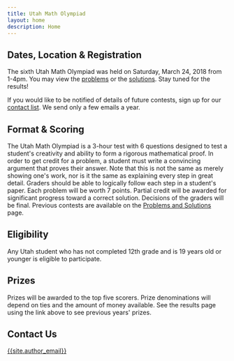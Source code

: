 ```yaml
---
title: Utah Math Olympiad
layout: home
description: Home
---
```


## Dates, Location & Registration

The sixth Utah Math Olympiad was held on Saturday, March 24, 2018 from 1-4pm. 
You may view the [problems](/doc/2018UtahMathOlympiad.pdf) or the [solutions](/doc/2018UtahMathOlympiadSolutions.pdf).
Stay tuned for the results!

<!-- Registration: -->
<!-- <center><span>
<a class="registerlink" href="https://goo.gl/forms/A9XnG9OyHPojz19z2">REGISTER HERE</a>
</span></center> -->

If you would like to be notified of details of future contests, sign up for our [contact list](https://goo.gl/forms/f1nIgeAUI4V6WStI2). We send only a few emails a year.

## Format & Scoring

The Utah Math Olympiad is a 3-hour test with 6 questions designed to test a student's creativity and ability to form a rigorous mathematical proof. In order to get credit for a problem, a student must write a convincing argument that proves their answer. Note that this is not the same as merely showing one's work, nor is it the same as explaining every step in great detail. Graders should be able to logically follow each step in a student's paper. Each problem will be worth 7 points. Partial credit will be awarded for significant progress toward a correct solution. Decisions of the graders will be final. Previous contests are available on the [Problems and Solutions](problems) page.

## Eligibility

Any Utah student who has not completed 12th grade and is 19 years old or younger is eligible to participate.

## Prizes

Prizes will be awarded to the top five scorers. Prize denominations will depend on ties and the amount of money available. See the results page using the link above to see previous years' prizes.

## Contact Us

[{{site.author_email}}](mailto:{{site.author_email}})
